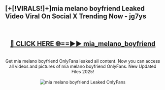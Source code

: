 <h2>[+[!VIRALS!]+]mia melano boyfriend Leaked Video Viral On Social X Trending Now - jg7ys</h2>
<br>
<div align="center">
<h2><a href="https://libra.edu.pl?mia_melano_boyfriend" rel="nofollow">🔴 CLICK HERE 🌐==►► mia_melano_boyfriend</a></h2>
<br>
Get mia melano boyfriend OnlyFans leaked all content. Now you can access all videos and pictures of mia melano boyfriend OnlyFans. New Updated Files 2025!
<br>
<br>
<a href="https://libra.edu.pl?mia_melano_boyfriend" rel="nofollow" data-target="animated-image.originalLink"><img src="https://i.ibb.co.com/WyWwxjT/player-gif2.gif" alt="mia melano boyfriend Leaked OnlyFans" style="max-width: 100%; display: inline-block;" data-target="animated-image.originalImage"></a>
</div>
<br>